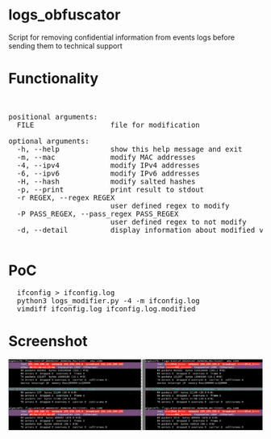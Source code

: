 # logs_obfuscator
Script for removing confidential information from events logs before sending them to technical support

# Functionality
<pre> 

positional arguments:
  FILE                  file for modification

optional arguments:
  -h, --help            show this help message and exit
  -m, --mac             modify MAC addresses
  -4, --ipv4            modify IPv4 addresses
  -6, --ipv6            modify IPv6 addresses
  -H, --hash            modify salted hashes
  -p, --print           print result to stdout
  -r REGEX, --regex REGEX
                        user defined regex to modify
  -P PASS_REGEX, --pass_regex PASS_REGEX
                        user defined regex to not modify
  -d, --detail          display information about modified values

</pre>

# PoC

<pre>
  ifconfig > ifconfig.log
  python3 logs_modifier.py -4 -m ifconfig.log
  vimdiff ifconfig.log ifconfig.log.modified 
</pre>
# Screenshot
![alt text](https://github.com/abletsoff/logs_modifier/blob/main/PoC.png?raw=true)
